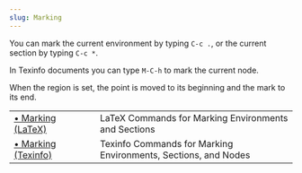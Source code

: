 ```yaml
---
slug: Marking
---
```


You can mark the current environment by typing `C-c .`, or the current section by typing `C-c *`.

In Texinfo documents you can type `M-C-h` to mark the current node.

When the region is set, the point is moved to its beginning and the mark to its end.

|                                                  |    |                                                                |
| :----------------------------------------------- | -- | :------------------------------------------------------------- |
| [• Marking (LaTeX)](Marking-_0028LaTeX_0029)     |    | LaTeX Commands for Marking Environments and Sections           |
| [• Marking (Texinfo)](Marking-_0028Texinfo_0029) |    | Texinfo Commands for Marking Environments, Sections, and Nodes |
